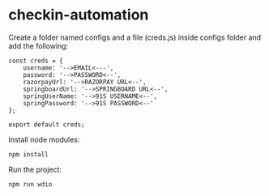 # checkin-automation

Create a folder named configs and a file (creds.js) inside configs folder and add the following:

```
const creds = {
    username: '-->EMAIL<---',
    password: '-->PASSWORD<--',
    razorpayUrl: '-->RAZORPAY URL<--',
    springboardUrl: '-->SPRINGBOARD URL<--',
    springUserName: '-->91S USERNAME<--',
    springPassword: '-->91S PASSWORD<--'
};

export default creds;
```

Install node modules:

```
npm install
```

Run the project:
```
npm run wdio
```